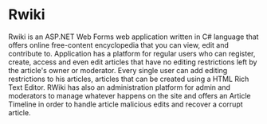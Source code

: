 # Rwiki
Rwiki is an ASP.NET Web Forms web application written in C# language that offers online free-content encyclopedia that you can view, edit and contribute to. Application has a platform for regular users who can register, create, access and even edit articles that have no editing restrictions left by the article's owner or moderator. Every single user can add editing restrictions to his articles, articles that can be created using a HTML Rich Text Editor. RWiki has also an administration platform for admin and moderators to manage whatever happens on the site and offers an Article Timeline in order to handle article malicious edits and recover a corrupt article.
